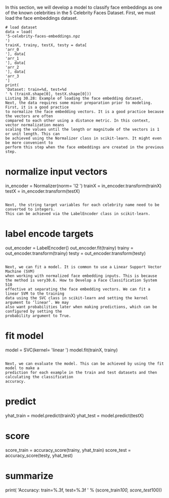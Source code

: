 In this section, we will develop a model to classify face embeddings as one of the known celebrities
in the 5 Celebrity Faces Dataset. First, we must load the face embeddings dataset.

```
# load dataset
data = load(
'5-celebrity-faces-embeddings.npz
')
trainX, trainy, testX, testy = data[
'arr_0
'], data[
'arr_1
'], data[
'arr_2
'], data[
'arr_3
']
print(
'Dataset: train=%d, test=%d
' % (trainX.shape[0], testX.shape[0]))
Listing 30.28: Example of loading the face embedding dataset.
Next, the data requires some minor preparation prior to modeling. First, it is a good practice
to normalize the face embedding vectors. It is a good practice because the vectors are often
compared to each other using a distance metric. In this context, vector normalization means
scaling the values until the length or magnitude of the vectors is 1 or unit length. This can
be achieved using the Normalizer class in scikit-learn. It might even be more convenient to
perform this step when the face embeddings are created in the previous step.

```
# normalize input vectors
in_encoder = Normalizer(norm=
'l2
')
trainX = in_encoder.transform(trainX)
testX = in_encoder.transform(testX)
```

Next, the string target variables for each celebrity name need to be converted to integers.
This can be achieved via the LabelEncoder class in scikit-learn.

```
# label encode targets
out_encoder = LabelEncoder()
out_encoder.fit(trainy)
trainy = out_encoder.transform(trainy)
testy = out_encoder.transform(testy)
```

Next, we can fit a model. It is common to use a Linear Support Vector Machine (SVM)
when working with normalized face embedding inputs. This is because the method is very30.6. How to Develop a Face Classification System 510
effective at separating the face embedding vectors. We can fit a linear SVM to the training
data using the SVC class in scikit-learn and setting the kernel argument to ‘linear’. We may
also want probabilities later when making predictions, which can be configured by setting the
probability argument to True.

```
# fit model
model = SVC(kernel=
'linear
')
model.fit(trainX, trainy)
```

Next, we can evaluate the model. This can be achieved by using the fit model to make a
prediction for each example in the train and test datasets and then calculating the classification
accuracy.

```
# predict
yhat_train = model.predict(trainX)
yhat_test = model.predict(testX)
# score
score_train = accuracy_score(trainy, yhat_train)
score_test = accuracy_score(testy, yhat_test)
# summarize
print(
'Accuracy: train=%.3f, test=%.3f
' % (score_train*100, score_test*100))
```
